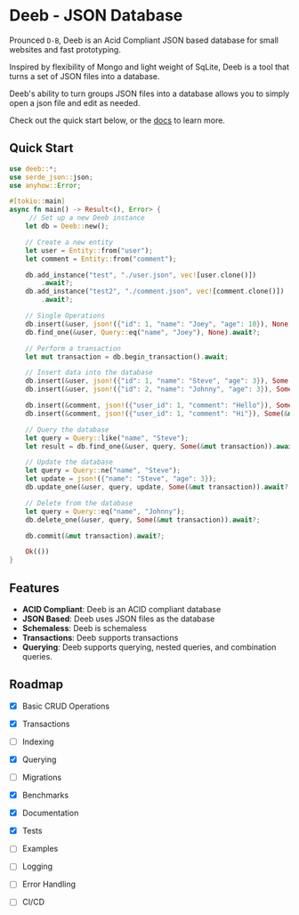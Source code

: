 # Deeb - JSON Database

Prounced `D-B`, Deeb is an Acid Compliant JSON based database for small 
websites and fast prototyping. 

Inspired by flexibility of Mongo and light weight of SqLite, Deeb is a tool 
that turns a set of JSON files into a database. 

Deeb's ability to turn groups JSON files into a database allows you to simply 
open a json file and edit as needed.

Check out the quick start below, or the [docs](https://docs.rs/deeb/latest/deeb/) 
to learn more.

 ## Quick Start

```rust
use deeb::*;
use serde_json::json;
use anyhow::Error;

#[tokio::main]
async fn main() -> Result<(), Error> {
     // Set up a new Deeb instance
    let db = Deeb::new();

    // Create a new entity
    let user = Entity::from("user");
    let comment = Entity::from("comment");

    db.add_instance("test", "./user.json", vec![user.clone()])
        .await?;
    db.add_instance("test2", "./comment.json", vec![comment.clone()])
        .await?;

    // Single Operations
    db.insert(&user, json!({"id": 1, "name": "Joey", "age": 10}), None).await?;
    db.find_one(&user, Query::eq("name", "Joey"), None).await?;

    // Perform a transaction
    let mut transaction = db.begin_transaction().await;

    // Insert data into the database
    db.insert(&user, json!({"id": 1, "name": "Steve", "age": 3}), Some(&mut transaction)).await?;
    db.insert(&user, json!({"id": 2, "name": "Johnny", "age": 3}), Some(&mut transaction)).await?;

    db.insert(&comment, json!({"user_id": 1, "comment": "Hello"}), Some(&mut transaction)).await?;
    db.insert(&comment, json!({"user_id": 1, "comment": "Hi"}), Some(&mut transaction)).await?;

    // Query the database
    let query = Query::like("name", "Steve");
    let result = db.find_one(&user, query, Some(&mut transaction)).await?;

    // Update the database
    let query = Query::ne("name", "Steve");
    let update = json!({"name": "Steve", "age": 3});
    db.update_one(&user, query, update, Some(&mut transaction)).await?;

    // Delete from the database
    let query = Query::eq("name", "Johnny");
    db.delete_one(&user, query, Some(&mut transaction)).await?;

    db.commit(&mut transaction).await?;

    Ok(())
}
```

## Features

- **ACID Compliant**: Deeb is an ACID compliant database
- **JSON Based**: Deeb uses JSON files as the database
- **Schemaless**: Deeb is schemaless
- **Transactions**: Deeb supports transactions
- **Querying**: Deeb supports querying, nested queries, and combination queries.

## Roadmap

- [x] Basic CRUD Operations
- [x] Transactions
- [ ] Indexing
- [x] Querying
- [ ] Migrations
- [x] Benchmarks
- [x] Documentation
- [x] Tests
- [ ] Examples
- [ ] Logging
- [ ] Error Handling
- [ ] CI/CD

